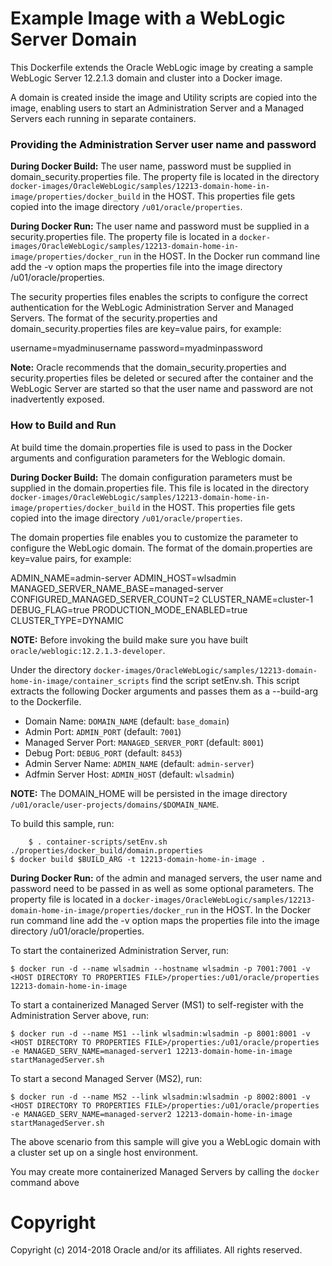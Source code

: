 Example Image with a  WebLogic Server Domain
=============================================
This Dockerfile extends the Oracle WebLogic image by creating a sample WebLogic Server  12.2.1.3 domain and cluster into a Docker image.

A domain is created inside the image and Utility scripts are copied into the image, enabling users to start an Administration Server and a Managed Servers each running in separate containers.

### Providing the Administration Server user name and password

**During Docker Build:** The user name, password must be supplied in domain_security.properties file.  The property file is located in the directory `docker-images/OracleWebLogic/samples/12213-domain-home-in-image/properties/docker_build` in the HOST. This properties file gets copied into the image directory `/u01/oracle/properties`.

**During Docker Run:** The user name and password must be supplied in a security.properties file.  The property file is located in a `docker-images/OracleWebLogic/samples/12213-domain-home-in-image/properties/docker_run` in the HOST. In the Docker run command line add the -v option maps the properties file into the image directory /u01/oracle/properties. 

The security properties files enables the scripts to configure the correct authentication for the WebLogic Administration Server and Managed Servers. The format of the security.properties and domain_security.properties files are key=value pairs, for example:

username=myadminusername
password=myadminpassword

**Note:** Oracle recommends that the domain_security.properties and security.properties files be deleted or secured after the container and the WebLogic Server are started so that the user name and password are not inadvertently exposed.

### How to Build and Run
At build time the domain.properties file is used to pass in the Docker arguments and configuration parameters for the Weblogic domain. 

**During Docker Build:** The domain configuration parameters must be supplied in the domain.properties file.  This file is located in the directory `docker-images/OracleWebLogic/samples/12213-domain-home-in-image/properties/docker_build` in the HOST. This properties file gets copied into the image directory `/u01/oracle/properties`.

The domain properties file enables you to customize the parameter to configure the WebLogic domain. The format of the domain.properties are key=value pairs, for example:

ADMIN_NAME=admin-server
ADMIN_HOST=wlsadmin
MANAGED_SERVER_NAME_BASE=managed-server
CONFIGURED_MANAGED_SERVER_COUNT=2
CLUSTER_NAME=cluster-1
DEBUG_FLAG=true
PRODUCTION_MODE_ENABLED=true
CLUSTER_TYPE=DYNAMIC

**NOTE:** Before invoking the build make sure you have built `oracle/weblogic:12.2.1.3-developer`. 

Under the directory `docker-images/OracleWebLogic/samples/12213-domain-home-in-image/container_scripts` find the script setEnv.sh. This script extracts the following Docker arguments and passes them as a --build-arg to the Dockerfile.

* Domain Name:           `DOMAIN_NAME`         (default: `base_domain`)  
* Admin Port:            `ADMIN_PORT`          (default: `7001`)          
* Managed Server Port:   `MANAGED_SERVER_PORT` (default: `8001`)          
* Debug Port:            `DEBUG_PORT`          (default: `8453`)
* Admin Server Name:     `ADMIN_NAME`          (default: `admin-server`)
* Adfmin Server Host:    `ADMIN_HOST`          (default: `wlsadmin`)

**NOTE:** The DOMAIN_HOME will be persisted in the image directory `/u01/oracle/user-projects/domains/$DOMAIN_NAME`.

To build this sample, run:

        $ . container-scripts/setEnv.sh ./properties/docker_build/domain.properties
	$ docker build $BUILD_ARG -t 12213-domain-home-in-image .


**During Docker Run:** of the admin and managed servers, the user name and password need to be passed in as well as some optional parameters. The property file is located in a `docker-images/OracleWebLogic/samples/12213-domain-home-in-image/properties/docker_run` in the HOST. In the Docker run command line add the -v option maps the properties file into the image directory /u01/oracle/properties.


To start the containerized Administration Server, run:

	$ docker run -d --name wlsadmin --hostname wlsadmin -p 7001:7001 -v <HOST DIRECTORY TO PROPERTIES FILE>/properties:/u01/oracle/properties 12213-domain-home-in-image

To start a containerized Managed Server (MS1) to self-register with the Administration Server above, run:

	$ docker run -d --name MS1 --link wlsadmin:wlsadmin -p 8001:8001 -v <HOST DIRECTORY TO PROPERTIES FILE>/properties:/u01/oracle/properties -e MANAGED_SERV_NAME=managed-server1 12213-domain-home-in-image startManagedServer.sh


To start a second Managed Server (MS2), run:

	$ docker run -d --name MS2 --link wlsadmin:wlsadmin -p 8002:8001 -v <HOST DIRECTORY TO PROPERTIES FILE>/properties:/u01/oracle/properties -e MANAGED_SERV_NAME=managed-server2 12213-domain-home-in-image startManagedServer.sh

The above scenario from this sample will give you a WebLogic domain with a cluster set up on a single host environment.

You may create more containerized Managed Servers by calling the `docker` command above

# Copyright
Copyright (c) 2014-2018 Oracle and/or its affiliates. All rights reserved.
